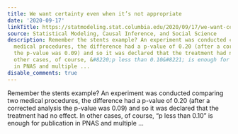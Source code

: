 ```yaml
---
title: We want certainty even when it’s not appropriate
date: '2020-09-17'
linkTitle: https://statmodeling.stat.columbia.edu/2020/09/17/we-want-certainty-even-when-its-not-appropriate/
source: Statistical Modeling, Causal Inference, and Social Science
description: Remember the stents example? An experiment was conducted comparing two
  medical procedures, the difference had a p-value of 0.20 (after a corrected analysis
  the p-value was 0.09) and so it was declared that the treatment had no effect. In
  other cases, of course, &#8220;p less than 0.10&#8221; is enough for publication
  in PNAS and multiple ...
disable_comments: true
---
```

Remember the stents example? An experiment was conducted comparing two medical procedures, the difference had a p-value of 0.20 (after a corrected analysis the p-value was 0.09) and so it was declared that the treatment had no effect. In other cases, of course, &#8220;p less than 0.10&#8221; is enough for publication in PNAS and multiple ...